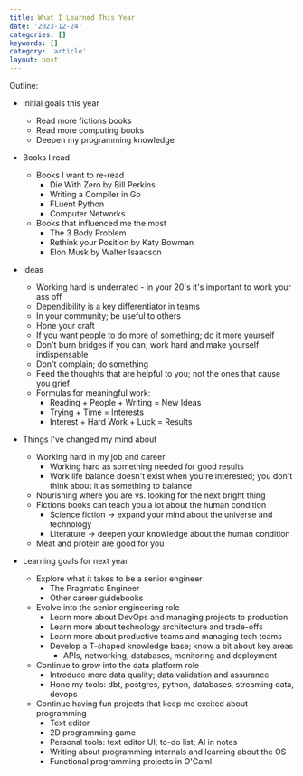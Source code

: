 ```yaml
---
title: What I Learned This Year
date: '2023-12-24'
categories: []
keywords: []
category: 'article'
layout: post
---
```


Outline:
- Initial goals this year
    - Read more fictions books
    - Read more computing books
    - Deepen my programming knowledge

- Books I read
    - Books I want to re-read
        - Die With Zero by Bill Perkins
        - Writing a Compiler in Go
        - FLuent Python
        - Computer Networks
    - Books that influenced me the most
        - The 3 Body Problem
        - Rethink your Position by Katy Bowman
        - Elon Musk by Walter Isaacson

- Ideas 
    - Working hard is underrated - in your 20's it's important to work your ass off
    - Dependibility is a key differentiator in teams
    - In your community; be useful to others
    - Hone your craft
    - If you want people to do more of something; do it more yourself
    - Don't burn bridges if you can; work hard and make yourself indispensable
    - Don't complain; do something
    - Feed the thoughts that are helpful to you; not the ones that cause you grief
    - Formulas for meaningful work:
        - Reading + People + Writing = New Ideas
        - Trying + Time = Interests
        - Interest + Hard Work + Luck = Results

- Things I've changed my mind about
    - Working hard in my job and career
        - Working hard as something needed for good results
        - Work life balance doesn't exist when you're interested; you don't think about it as something to balance
    - Nourishing where you are vs. looking for the next bright thing
    - Fictions books can teach you a lot about the human condition
        - Science fiction -> expand your mind about the universe and technology
        - Literature -> deepen your knowledge about the human condition
    - Meat and protein are good for you

- Learning goals for next year
    - Explore what it takes to be a senior engineer
        - The Pragmatic Engineer 
        - Other career guidebooks
    - Evolve into the senior engineering role
        - Learn more about DevOps and managing projects to production
        - Learn more about technology architecture and trade-offs
        - Learn more about productive teams and managing tech teams
        - Develop a T-shaped knowledge base; know a bit about key areas
            - APIs, networking, databases, monitoring and deployment
    - Continue to grow into the data platform role
        - Introduce more data quality; data validation and assurance
        - Hone my tools: dbt, postgres, python, databases, streaming data, devops
    - Continue having fun projects that keep me excited about programming
        - Text editor
        - 2D programming game
        - Personal tools: text editor UI; to-do list; AI in notes
        - Writing about programming internals and learning about the OS
        - Functional programming projects in O'Caml